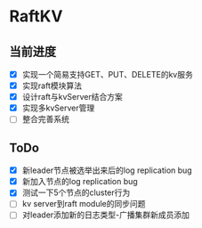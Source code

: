 # RaftKV
## 当前进度
- [x] 实现一个简易支持GET、PUT、DELETE的kv服务
- [x] 实现raft模块算法
- [x] 设计raft与kvServer结合方案
- [x] 实现多kvServer管理
- [ ] 整合完善系统

## ToDo
- [x] 新leader节点被选举出来后的log replication bug
- [x] 新加入节点的log replication bug
- [X] 测试一下5个节点的cluster行为
- [ ] kv server到raft module的同步问题
- [ ] 对leader添加新的日志类型-广播集群新成员添加